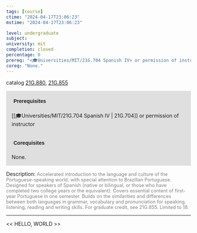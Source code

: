 ```yaml
---
tags: [course]
ctime: "2024-04-17T23:06:23"
mstime: "2024-04-17T23:06:23"

level: undergraduate
subject: 
university: mit
completion: closed
percentage: 0
prereq: "<🎓Universities/MIT/21G.704 Spanish IV> or permission of instructor"
coreq: "None."
---
```


catalog [21G.880](http://student.mit.edu/catalog/m21Gh.html#21G.880), [21G.855](http://student.mit.edu/catalog/m21Gh.html#21G.855)

<span style="display: block; padding: 15px; background-color: rgb(100, 100, 100, 0.2);"><font id="m_prereq2231_0" style="display: block; font-family: Arial, sans-serif; font-weight: bold; padding: 5px">Prerequisites</font><br><span id="prereq2231_0">[[🎓Universities/MIT/21G.704 Spanish IV | 21G.704]] or permission of instructor</span></span>
<span style="display: block; padding: 15px; background-color: rgb(100, 100, 100, 0.2);"><font id="m_coreq2231_0" style="display: block; font-family: Arial, sans-serif; font-weight: bold; padding: 5px">Corequisites</font><br><span id="coreq2231_0">None.</span></span>

<font style="">Description:</font>
<font style="color: grey; font-size: 0.8rem;">Accelerated introduction to the language and culture of the Portuguese-speaking world, with special attention to Brazilian Portuguese. Designed for speakers of Spanish (native or bilingual, or those who have completed two college years or the equivalent). Covers essential content of first-year Portuguese in one semester. Builds on the similarities and differences between both languages in grammar, vocabulary and pronunciation for speaking, listening, reading and writing skills. For graduate credit, see 21G.855. Limited to 18.</font>



---

<< HELLO, WORLD >>
